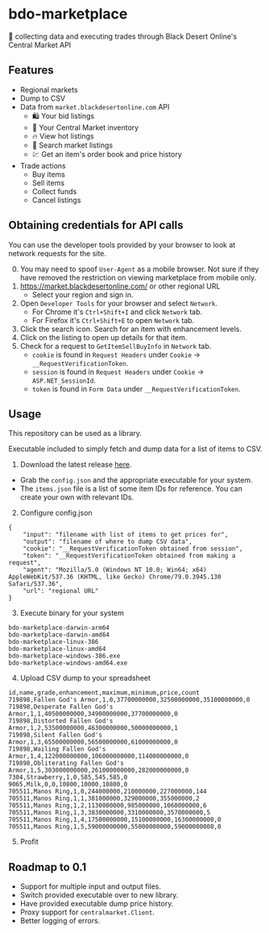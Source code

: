 # bdo-marketplace
💱 collecting data and executing trades through Black Desert Online's Central Market API

## Features
- Regional markets
- Dump to CSV
- Data from `market.blackdesertonline.com` API
  - 🛍️ Your bid listings
  - 🎒 Your Central Market inventory
  - 🔥 View hot listings
  - 📒 Search market listings
  - 💹 Get an item's order book and price history
- Trade actions
  - Buy items
  - Sell items
  - Collect funds
  - Cancel listings

## Obtaining credentials for API calls
You can use the developer tools provided by your browser to look at network requests for the site.

0. You may need to spoof `User-Agent` as a mobile browser. Not sure if they have removed the restriction on viewing marketplace from mobile only.
1. https://market.blackdesertonline.com/ or other regional URL
    - Select your region and sign in.
2. Open `Developer Tools` for your browser and select `Network`.
    - For Chrome it's `Ctrl+Shift+I` and click `Network` tab.
    - For Firefox it's `Ctrl+Shift+E` to open `Network` tab.
3. Click the search icon. Search for an item with enhancement levels.
4. Click on the listing to open up details for that item.
5. Check for a request to `GetItemSellBuyInfo` in `Network` tab.
    - `cookie` is found in `Request Headers` under `Cookie` -> `__RequestVerificationToken`.
    - `session` is found in `Request Headers` under `Cookie` -> `ASP.NET_SessionId`.
    - `token` is found in `Form Data` under `__RequestVerificationToken`.

## Usage
This repository can be used as a library. 

Executable included to simply fetch and dump data for a list of items to CSV.

1. Download the latest release [here](https://github.com/kookehs/bdo-marketplace/releases).
- Grab the `config.json` and the appropriate executable for your system.
- The `items.json` file is a list of some item IDs for reference. You can create your own with relevant IDs.
2. Configure config.json
```
{
	"input": "filename with list of items to get prices for",
	"output": "filename of where to dump CSV data",
	"cookie": "__RequestVerificationToken obtained from session",
	"token": "__RequestVerificationToken obtained from making a request",
	"agent": "Mozilla/5.0 (Windows NT 10.0; Win64; x64) AppleWebKit/537.36 (KHTML, like Gecko) Chrome/79.0.3945.130 Safari/537.36",
	"url": "regional URL"
}
```
3. Execute binary for your system
```
bdo-marketplace-darwin-arm64
bdo-marketplace-darwin-amd64
bdo-marketplace-linux-386
bdo-marketplace-linux-amd64
bdo-marketplace-windows-386.exe
bdo-marketplace-windows-amd64.exe
```
4. Upload CSV dump to your spreadsheet
```
id,name,grade,enhancement,maximum,minimum,price,count
719898,Fallen God's Armor,1,0,37700000000,32500000000,35100000000,0
719898,Desperate Fallen God's Armor,1,1,40500000000,34900000000,37700000000,0
719898,Distorted Fallen God's Armor,1,2,53500000000,46300000000,50000000000,1
719898,Silent Fallen God's Armor,1,3,65500000000,56500000000,61000000000,0
719898,Wailing Fallen God's Armor,1,4,122000000000,106000000000,114000000000,0
719898,Obliterating Fallen God's Armor,1,5,303000000000,261000000000,282000000000,0
7304,Strawberry,1,0,585,545,585,0
9065,Milk,0,0,10800,10000,10800,0
705511,Manos Ring,1,0,244000000,210000000,227000000,144
705511,Manos Ring,1,1,381000000,329000000,355000000,2
705511,Manos Ring,1,2,1130000000,985000000,1060000000,6
705511,Manos Ring,1,3,3830000000,3310000000,3570000000,5
705511,Manos Ring,1,4,17500000000,15100000000,16300000000,0
705511,Manos Ring,1,5,59000000000,55000000000,59000000000,0
```
5. Profit

## Roadmap to 0.1
- Support for multiple input and output files.
- Switch provided executable over to new library.
- Have provided executable dump price history.
- Proxy support for `centralmarket.Client`.
- Better logging of errors.
